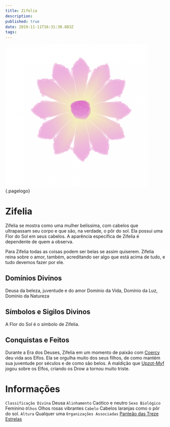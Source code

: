 ```yaml
---
title: Zifelia
description: 
published: true
date: 2019-11-11T16:31:30.883Z
tags: 
---
```


<!-- SUBTITLE: Deusa da Beleza, Juventude e do Amor -->
![1 F 84028067 Cf 07 Ba 510 C 0047027 F 3 E 94](/uploads/simbolos-divinos/1-f-84028067-cf-07-ba-510-c-0047027-f-3-e-94.png "1 F 84028067 Cf 07 Ba 510 C 0047027 F 3 E 94"){.pagelogo}

# Zifelia
Zifelia se mostra como uma mulher belíssima, com cabelos que ultrapassam seu corpo e que são, na verdade, o pôr do sol. Ela possui uma Flor do Sol em seus cabelos. A aparência específica de Zifelia é dependente de quem a observa.

Para Zifelia todas as coisas podem ser belas se assim quiserem. Zifelia reina sobre o amor, também, acreditando ser algo que está acima de tudo, e tudo devemos fazer por ele.

## Domínios Divinos
Deusa da beleza, juventude e do amor Domínio da Vida, Domínio da Luz, Domínio da Natureza

## Símbolos e Sigilos Divinos
A Flor do Sol é o símbolo de Zifelia.

## Conquistas e Feitos
Durante a Era dos Deuses, Zifelia em um momento de paixão com [Coercy](http://localhost/divindades/panteao-das-treze-estrelas/coecyr#coecyr) deu vida aos Elfos. Ela se orgulha muito dos seus filhos, de como mantém sua juventude por séculos e de como são belos. A maldição que [Upzot-Myf]() jogou sobre os Elfos, criando os Drow a tornou muito triste.

# Informações
`Classificação Divina` Deusa
`Alinhamento` Caótico e neutro
`Sexo Biológico` Feminino 
`Olhos` Olhos rosas vibrantes
`Cabelo` Cabelos laranjas como o pôr do sol.
`Altura` Qualquer uma 
`Organizações Associadas` [Panteão das Treze Estrelas](http://localhost/divindades/panteao-das-treze-estrelas#panteao-das-treze-estrelas)
